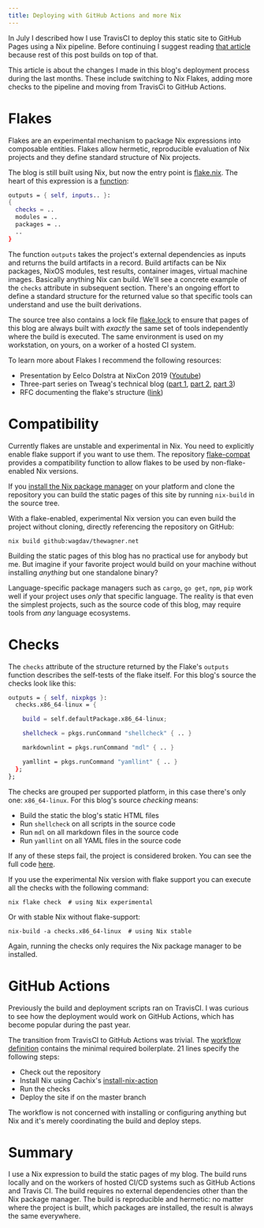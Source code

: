 ```yaml
---
title: Deploying with GitHub Actions and more Nix
---
```


In July I described how I use TravisCI to deploy this static site to GitHub
Pages using a Nix pipeline.  Before continuing I suggest reading [that
article][Deploying] because rest of this post builds on top of that.

This article is about the changes I made in this blog's deployment process
during the last months. These include switching to Nix Flakes, adding more
checks to the pipeline and moving from TravisCi to GitHub Actions.

# Flakes

Flakes are an experimental mechanism to package Nix expressions into composable
entities. Flakes allow hermetic, reproducible evaluation of Nix projects and
they define standard structure of Nix projects.

The blog is still built using Nix, but now the entry point is
[flake.nix][flake.nix].  The heart of this expression is a
[function]({filename}2020-01-07-Essence-of-build-pipeline.markdown):

```nix
outputs = { self, inputs.. }:
{
  checks = ..
  modules = ..
  packages = ..
  ..
}
```

The function `outputs` takes the project's external dependencies as inputs and
returns the build artifacts in a record.  Build artifacts can be Nix packages,
NixOS modules, test results, container images, virtual machine images.
Basically anything Nix can build.  We'll see a concrete example of the `checks`
attribute in subsequent section.  There's an ongoing effort to define a
standard structure for the returned value so that specific tools can understand
and use the built derivations.

The source tree also contains a lock file [flake.lock][flake.lock] to ensure
that pages of this blog are always built with _exactly_ the same set of tools
independently where the build is executed.  The same environment is used on my
workstation, on yours, on a worker of a hosted CI system.

To learn more about Flakes I recommend the following resources:

* Presentation by Eelco Dolstra at NixCon 2019 ([Youtube][FlakesNixCon2019])
* Three-part series on Tweag's technical blog ([part 1][Flakes1],
  [part 2][Flakes2], [part 3][Flakes3])
* RFC documenting the flake's structure ([link][FlakesRFC])

# Compatibility

Currently flakes are unstable and experimental in Nix. You need to explicitly
enable flake support if you want to use them. The repository
[flake-compat][FlakeCompat] provides a compatibility function to allow flakes
to be used by non-flake-enabled Nix versions.

If you [install the Nix package manager](https://nixos.org/download.html) on
your platform and clone the repository you can build the static pages of this
site by running `nix-build` in the source tree.

With a flake-enabled, experimental Nix version you can even build the project
without cloning, directly referencing the repository on GitHub:

```console
nix build github:wagdav/thewagner.net
```

Building the static pages of this blog has no practical use for anybody but me.
But imagine if your favorite project would build on your machine without
installing _anything_ but one standalone binary?

Language-specific package managers such as `cargo`, `go get`, `npm`, `pip` work
well if your project uses _only_ that specific language.  The reality is that
even the simplest projects, such as the source code of this blog, may require
tools from _any_ language ecosystems.

# Checks

The `checks` attribute of the structure returned by the Flake's `outputs`
function describes the self-tests of the flake itself.  For this blog's source
the checks look like this:

```nix
outputs = { self, nixpkgs }:
  checks.x86_64-linux = {

    build = self.defaultPackage.x86_64-linux;

    shellcheck = pkgs.runCommand "shellcheck" { .. }

    markdownlint = pkgs.runCommand "mdl" { .. }

    yamllint = pkgs.runCommand "yamllint" { .. }
  };
};
```

The checks are grouped per supported platform, in this case there's only one:
`x86_64-linux`.  For this blog's source _checking_ means:

* Build the static the blog's static HTML files
* Run `shellcheck` on all scripts in the source code
* Run `mdl` on all markdown files in the source code
* Run `yamllint` on all YAML files in the source code

If any of these steps fail, the project is considered broken. You can see the
full code [here][flake.nix].

If you use the experimental Nix version with flake support you can execute all
the checks with the following command:

```console
nix flake check  # using Nix experimental
```

Or with stable Nix without flake-support:

```console
nix-build -a checks.x86_64-linux  # using Nix stable
```

Again, running the checks only requires the Nix package manager to be
installed.

# GitHub Actions

Previously the build and deployment scripts ran on TravisCI.  I was curious to
see how the deployment would work on GitHub Actions, which has become popular
during the past year.

The transition from TravisCI to GitHub Actions was trivial.  The [workflow
definition][Workflow] contains the minimal required boilerplate.  21 lines
specify the following steps:

* Check out the repository
* Install Nix using Cachix's
  [install-nix-action](https://github.com/cachix/install-nix-action)
* Run the checks
* Deploy the site if on the master branch

The workflow is not concerned with installing or configuring anything but Nix
and it's merely coordinating the build and deploy steps.

# Summary

I use a Nix expression to build the static pages of my blog.  The build runs
locally and on the workers of hosted CI/CD systems such as GitHub Actions and
Travis CI.  The build requires no external dependencies other than the Nix
package manager.  The build is reproducible and hermetic: no matter where the
project is built, which packages are installed, the result is always the same
everywhere.

[Deploying]: /blog/2020/07/03/deploying-thewagnernet/
[FlakeCompat]: https://github.com/edolstra/flake-compat
[flake.lock]: https://github.com/wagdav/thewagner.net/blob/efa3d5b5f62/flake.lock
[flake.nix]: https://github.com/wagdav/thewagner.net/blob/efa3d5b5f62/flake.nix
[Flakes1]: https://www.tweag.io/blog/2020-05-25-flakes/
[Flakes2]: https://www.tweag.io/blog/2020-06-25-eval-cache/
[Flakes3]: https://www.tweag.io/blog/2020-07-31-nixos-flakes/
[FlakesNixCon2019]: https://www.youtube.com/watch?v=UeBX7Ide5a0
[FlakesRFC]: https://github.com/tweag/rfcs/blob/flakes/rfcs/0049-flakes.md
[Workflow]: https://github.com/wagdav/thewagner.net/blob/efa3d5b5f62/.github/workflows/test.yml
